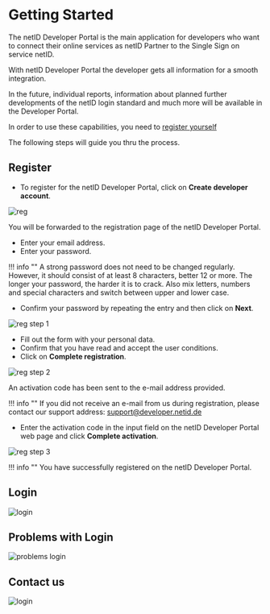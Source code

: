 # Getting Started

The netID Developer Portal is the main application for developers who want to connect their online services as netID Partner to the Single Sign on service netID.

With netID Developer Portal the developer gets all information for a smooth integration.

In the future, individual reports, information about planned further developments of the netID login standard and much more will be available in the Developer Portal.

In order to use these capabilities, you need to <a href="https://developer.netid.de" target="_blank">register yourself</a>

The following steps will guide you thru the process.

## Register

- To register for the netID Developer Portal, click on **Create developer account**.

![reg](../images/devportal/netid_dev_portal_start_page.png)

You will be forwarded to the registration page of the netID Developer Portal.

- Enter your email address.
- Enter your password.

!!! info  ""
    A strong password does not need to be changed regularly. However, it should consist of at least 8 characters, better 12 or more. The longer your password, the harder it is to crack. Also mix letters, numbers and special characters and switch between upper and lower case.

-  Confirm your password by repeating the entry and then click on **Next**.

![reg step 1](../images/devportal/netid_dev_portal_register_step_one.png)

-  Fill out the form with your personal data.
-  Confirm that you have read and accept the user conditions. 
-  Click on **Complete registration**.

![reg step 2](../images/devportal/netid_dev_portal_register_step_two.png)

An activation code has been sent to the e-mail address provided.

!!! info ""
    If you did not receive an e-mail from us during registration, please contact our support address: support@developer.netid.de

-  Enter the activation code in the input field on the netID Developer Portal web page and click **Complete activation**.

![reg step 3](../images/devportal/netid_dev_portal_register_step_three.png)

!!! info ""
    You have successfully registered on the netID Developer Portal.

## Login

![login](../images/devportal/netid_dev_portal_login.png)


## Problems with Login

![problems login](../images/devportal/netid_dev_portal_problems_login.png)

## Contact us

![login](../images/devportal/netid_dev_portal_contact_us.png)
